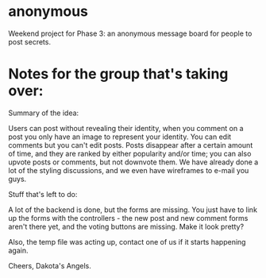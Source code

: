 anonymous
=========

Weekend project for Phase 3: an anonymous message board for people to post secrets.

Notes for the group that's taking over:
======================================

Summary of the idea: 

Users can post without revealing their identity, when you comment on a post you only have an image to represent your identity. You can edit comments but you can't edit posts. Posts disappear after a certain amount of time, and they are ranked by either popularity and/or time; you can also upvote posts or comments, but not downvote them. We have already done a lot of the styling discussions, and we even have wireframes to e-mail you guys.

Stuff that's left to do:

A lot of the backend is done, but the forms are missing. You just have to link up the forms with the controllers - the new post and new comment forms aren't there yet, and the voting buttons are missing. Make it look pretty?

Also, the temp file was acting up, contact one of us if it starts happening again.

Cheers,
Dakota's Angels.
